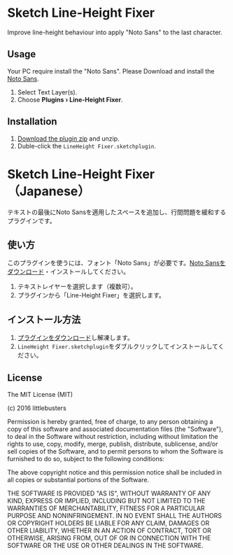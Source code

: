 Sketch Line-Height Fixer
========================

Improve line-height behaviour into apply "Noto Sans" to the last character.

## Usage

Your PC require install the "Noto Sans". Please Download and install the [Noto Sans][3].

1. Select Text Layer(s).
1. Choose **Plugins › Line-Height Fixer**.

## Installation

1. [Download the plugin zip][2] and unzip.
1. Duble-click the `LineHeight Fixer.sketchplugin`. 

Sketch Line-Height Fixer（Japanese）
===================================

テキストの最後にNoto Sansを適用したスペースを追加し、行間問題を緩和するプラグインです。

## 使い方

このプラグインを使うには、フォント「Noto Sans」が必要です。[Noto Sansをダウンロード][3]・インストールしてください。

1. テキストレイヤーを選択します（複数可）。
1. プラグインから「Line-Height Fixer」を選択します。

## インストール方法

1. [プラグインをダウンロード][2]し解凍します。
1. `LineHeight Fixer.sketchplugin`をダブルクリックしてインストールしてください。

## License

The MIT License (MIT)

(c) 2016 littlebusters

Permission is hereby granted, free of charge, to any person obtaining a copy
of this software and associated documentation files (the "Software"), to deal
in the Software without restriction, including without limitation the rights
to use, copy, modify, merge, publish, distribute, sublicense, and/or sell
copies of the Software, and to permit persons to whom the Software is
furnished to do so, subject to the following conditions:

The above copyright notice and this permission notice shall be included in all
copies or substantial portions of the Software.

THE SOFTWARE IS PROVIDED "AS IS", WITHOUT WARRANTY OF ANY KIND, EXPRESS OR
IMPLIED, INCLUDING BUT NOT LIMITED TO THE WARRANTIES OF MERCHANTABILITY,
FITNESS FOR A PARTICULAR PURPOSE AND NONINFRINGEMENT. IN NO EVENT SHALL THE
AUTHORS OR COPYRIGHT HOLDERS BE LIABLE FOR ANY CLAIM, DAMAGES OR OTHER
LIABILITY, WHETHER IN AN ACTION OF CONTRACT, TORT OR OTHERWISE, ARISING FROM,
OUT OF OR IN CONNECTION WITH THE SOFTWARE OR THE USE OR OTHER DEALINGS IN THE
SOFTWARE.

 [1]: https://github.com/littlebusters/Sketch-Line-Height-Fixer/tree/for-sketch3.5.x
 [2]: https://github.com/seachicken/Sketch-Line-Height-Fixer/archive/fix-line.zip
 [3]: https://noto-website-2.storage.googleapis.com/pkgs/NotoSansCJKjp-hinted.zip
